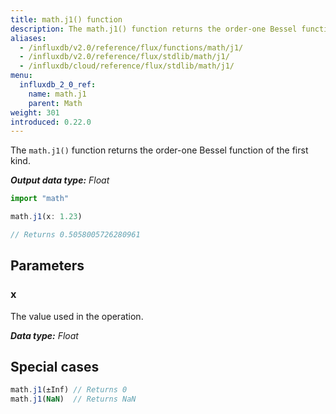 ```yaml
---
title: math.j1() function
description: The math.j1() function returns the order-one Bessel function of the first kind.
aliases:
  - /influxdb/v2.0/reference/flux/functions/math/j1/
  - /influxdb/v2.0/reference/flux/stdlib/math/j1/
  - /influxdb/cloud/reference/flux/stdlib/math/j1/
menu:
  influxdb_2_0_ref:
    name: math.j1
    parent: Math
weight: 301
introduced: 0.22.0
---
```


The `math.j1()` function returns the order-one Bessel function of the first kind.

_**Output data type:** Float_

```js
import "math"

math.j1(x: 1.23)

// Returns 0.5058005726280961
```

## Parameters

### x
The value used in the operation.

_**Data type:** Float_

## Special cases
```js
math.j1(±Inf) // Returns 0
math.j1(NaN)  // Returns NaN
```
